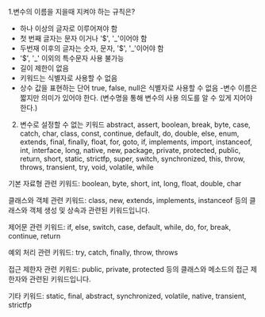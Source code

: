 1.변수의 이름을 지을때 지켜야 하는 규칙은?
- 하나 이상의 글자로 이루어져야 함
- 첫 번째 글자는 문자 이거나 '$', '_'이어야 함
- 두번재 이후의 글자는 숫자, 문자, '$', '_'이어야 함
- '$', '_' 이외의 특수문자 사용 불가능
- 길이 제한이 없음
- 키워드는 식별자로 사용할 수 없음
- 상수 값을 표현하는 단어 true, false, null은 식별자로 사용할 수 없음
  -변수 이름은 짧지만 의미가 있어야 한다. (변수명을 통해 변수의 사용 의도를 알 수 있게 지어야 한다.)

2. 변수로 설정할 수 없는 키워드
abstract, assert, boolean, break, byte, case, catch, char, 
class, const, continue, default, do, double, else, enum, extends, 
final, finally, float, for, goto, if, implements, import, instanceof, 
int, interface, long, native, new, package, private, protected, public, 
return, short, static, strictfp, super, switch, synchronized, this, throw, throws, 
transient, try, void, volatile, while

기본 자료형 관련 키워드: boolean, byte, short, int, long, float, double, char

클래스와 객체 관련 키워드: class, new, extends, implements, instanceof 등의 클래스와 객체 생성 및 상속과 관련된 키워드입니다.

제어문 관련 키워드: if, else, switch, case, default, while, do, for, break, continue, return

예외 처리 관련 키워드: try, catch, finally, throw, throws

접근 제한자 관련 키워드: public, private, protected 등의 클래스와 메소드의 접근 제한자와 관련된 키워드입니다.

기타 키워드: static, final, abstract, synchronized, volatile, native, transient, strictfp